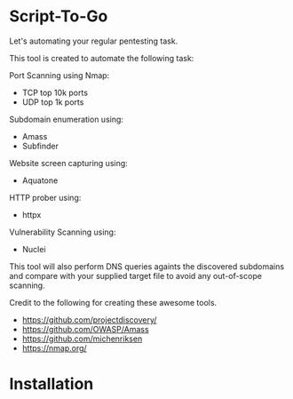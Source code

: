 # Script-To-Go
Let's automating your regular pentesting task.

This tool is created to automate the following task:

Port Scanning using Nmap:
  * TCP top 10k ports
  * UDP top 1k ports

Subdomain enumeration using:
  * Amass
  * Subfinder

Website screen capturing using:
  * Aquatone

HTTP prober using:
  * httpx

Vulnerability Scanning using:
  * Nuclei
 
This tool will also perform DNS queries againts the discovered subdomains and compare with your supplied target file to avoid any out-of-scope scanning.

Credit to the following for creating these awesome tools.
  * https://github.com/projectdiscovery/
  * https://github.com/OWASP/Amass
  * https://github.com/michenriksen
  * https://nmap.org/


# Installation
 
 
